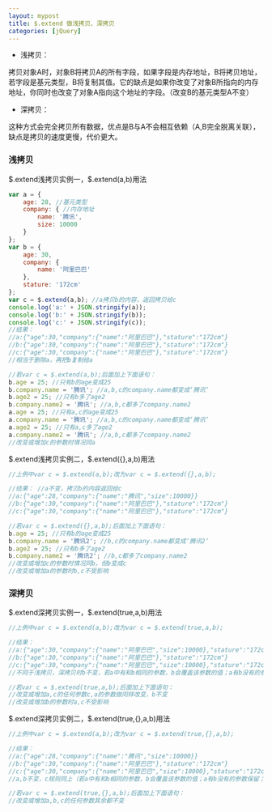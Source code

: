 ```yaml
---
layout: mypost
title: $.extend 做浅拷贝、深拷贝
categories: [jQuery]
---
```


- 浅拷贝：

拷贝对象A时，对象B将拷贝A的所有字段，如果字段是内存地址，B将拷贝地址，若字段是基元类型，B将复制其值。它的缺点是如果你改变了对象B所指向的内存地址，你同时也改变了对象A指向这个地址的字段。（改变B的基元类型A不变）

- 深拷贝：

这种方式会完全拷贝所有数据，优点是B与A不会相互依赖（A,B完全脱离关联），缺点是拷贝的速度更慢，代价更大。


### 浅拷贝

\$.extend浅拷贝实例一，\$.extend(a,b)用法
```javascript
var a = {
    age: 28, //基元类型
    company: { //内存地址
        name: '腾讯',
        size: 10000
    }
};
var b = {
    age: 30,
    company: {
        name: '阿里巴巴'
    },
    stature: '172cm'
};
var c = $.extend(a,b); //a拷贝b的内容，返回拷贝给c
console.log('a:' + JSON.stringify(a));
console.log('b:' + JSON.stringify(b));
console.log('c:' + JSON.stringify(c));
//结果：
//a:{"age":30,"company":{"name":"阿里巴巴"},"stature":"172cm"}
//b:{"age":30,"company":{"name":"阿里巴巴"},"stature":"172cm"}
//c:{"age":30,"company":{"name":"阿里巴巴"},"stature":"172cm"}
//相当于删除a，再把b复制给a

//若var c = $.extend(a,b);后面加上下面语句：
b.age = 25; //只有b的age变成25
b.company.name = '腾讯'; //a,b,c的company.name都变成‘腾讯‘
b.age2 = 25; //只有b多了age2
b.company.name2 = '腾讯'; //a,b,c都多了company.name2
a.age = 25; //只有a,c的age变成25
a.company.name = '腾讯'; //a,b,c的company.name都变成‘腾讯‘
a.age2 = 25; //只有a,c多了age2
a.company.name2 = '腾讯'; //a,b,c都多了company.name2
//改变或增加c的参数时情况同a
```

\$.extend浅拷贝实例二，\$.extend({},a,b)用法
```javascript
//上例中var c = $.extend(a,b);改为var c = $.extend({},a,b);

//结果： //a不变，拷贝b的内容返回给c
//a:{"age":28,"company":{"name":"腾讯","size":10000}}
//b:{"age":30,"company":{"name":"阿里巴巴"},"stature":"172cm"}
//c:{"age":30,"company":{"name":"阿里巴巴"},"stature":"172cm"}

//若var c = $.extend({},a,b);后面加上下面语句：
b.age = 25; //只有b的age变成25
b.company.name = '腾讯2'; //b,c的company.name都变成‘腾讯2‘
b.age2 = 25; //只有b多了age2
b.company.name2 = '腾讯2'; //b,c都多了company.name2
//改变或增加c的参数时情况同b，但b变成c
//改变或增加a的参数时b,c不受影响
```

### 深拷贝

\$.extend深拷贝实例一，\$.extend(true,a,b)用法
```javascript
//上例中var c = $.extend(a,b);改为var c = $.extend(true,a,b);

//结果：
//a:{"age":30,"company":{"name":"阿里巴巴","size":10000},"stature":"172cm"}
//b:{"age":30,"company":{"name":"阿里巴巴"},"stature":"172cm"}
//c:{"age":30,"company":{"name":"阿里巴巴","size":10000},"stature":"172cm"}
//不同于浅拷贝，深拷贝时b不变，若a中有和b相同的参数，b会覆盖该参数的值；a有b没有的参数保留；a没有b有的参数添加到a中。并返回a给c。

//若var c = $.extend(true,a,b);后面加上下面语句：
//改变或增加a,c的任何参数c,a的参数做同样改变，b不变
//改变或增加b的参数时a,c不受影响
```

\$.extend深拷贝实例二，\$.extend(true,{},a,b)用法
```javascript
//上例中var c = $.extend(a,b);改为var c = $.extend(true,{},a,b);

//结果：
//a:{"age":28,"company":{"name":"腾讯","size":10000}}
//b:{"age":30,"company":{"name":"阿里巴巴"},"stature":"172cm"}
//c:{"age":30,"company":{"name":"阿里巴巴","size":10000},"stature":"172cm"}
//a,b不变，c规则同上（若a中有和b相同的参数，b会覆盖该参数的值；a有b没有的参数保留；a没有b有的参数添加到c中）。

//若var c = $.extend(true,{},a,b);后面加上下面语句：
//改变或增加a,b,c的任何参数其余都不变
```

